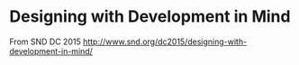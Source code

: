 # Designing with Development in Mind
From SND DC 2015
http://www.snd.org/dc2015/designing-with-development-in-mind/
